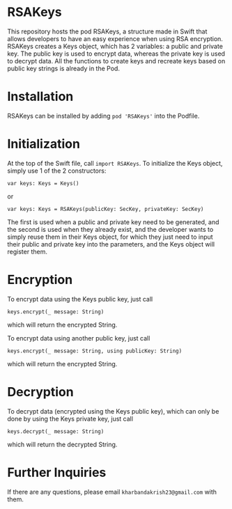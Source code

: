 # RSAKeys
This repository hosts the pod RSAKeys, a structure made in Swift that allows developers to have an easy experience when using RSA encryption. 
RSAKeys creates a Keys object, which has 2 variables: a public and private key. The public key is used to encrypt data, whereas the private key is used to decrypt data. All the functions to create keys and recreate keys based on public key strings is already in the Pod. 

# Installation
RSAKeys can be installed by adding ```pod 'RSAKeys'``` into the Podfile.

# Initialization
At the top of the Swift file, call ```import RSAKeys```.
To initialize the Keys object, simply use 1 of the 2 constructors:
```
var keys: Keys = Keys()
```
or
```
var keys: Keys = RSAKeys(publicKey: SecKey, privateKey: SecKey)
```
The first is used when a public and private key need to be generated, and the second is used when they already exist, and the developer wants to simply reuse them in their Keys object, for which they just need to input their public and private key into the parameters, and the Keys object will register them.

# Encryption
To encrypt data using the Keys public key, just call
```
keys.encrypt(_ message: String)
```
which will return the encrypted String.

To encrypt data using another public key, just call
```
keys.encrypt(_ message: String, using publicKey: String)
```
which will return the encrypted String.

# Decryption
To decrypt data (encrypted using the Keys public key), which can only be done by using the Keys private key, just call
```
keys.decrypt(_ message: String)
```
which will return the decrypted String.

# Further Inquiries
If there are any questions, please email ```kharbandakrish23@gmail.com``` with them.
